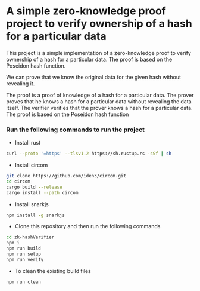 # A simple zero-knowledge proof project to verify ownership of a hash for a particular data

This project is a simple implementation of a zero-knowledge proof to verify ownership of a hash for a particular data. The proof is based on the Poseidon hash function.

We can prove that we know the original data for the given hash without revealing it.

The proof is a proof of knowledge of a hash for a particular data. The prover proves that he knows a hash for a particular data without revealing the data itself. The verifier verifies that the prover knows a hash for a particular data.
The proof is based on the Poseidon hash function

### Run the following commands to run the project

- Install rust
```bash
curl --proto '=https' --tlsv1.2 https://sh.rustup.rs -sSf | sh
```
- Install circom
```bash
git clone https://github.com/iden3/circom.git
cd circom
cargo build --release
cargo install --path circom
```
- Install snarkjs
```bash
npm install -g snarkjs
```
- Clone this repository and then run the following commands
```bash
cd zk-hashVerifier
npm i
npm run build
npm run setup
npm run verify
```
- To clean the existing build files
```bash
npm run clean
```
